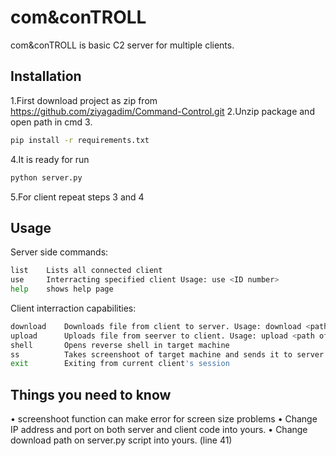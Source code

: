 # com&conTROLL
com&conTROLL is basic C2 server for multiple clients.

## Installation
1.First download project as zip from https://github.com/ziyagadim/Command-Control.git
2.Unzip package and open path in cmd
3.
```bash
pip install -r requirements.txt
```
4.It is ready for run
```bash
python server.py
```
5.For client repeat steps 3 and 4

## Usage
Server side commands:
```bash
list    Lists all connected client
use     Interracting specified client Usage: use <ID number>
help    shows help page
```
Client interraction capabilities:
```bash
download    Downloads file from client to server. Usage: download <path of file want to download> <path where you want to save>
upload      Uploads file from seerver to client. Usage: upload <path of file want to upload> <client side path where you want to save>
shell       Opens reverse shell in target machine
ss          Takes screenshoot of target machine and sends it to server
exit        Exiting from current client's session 
```

## Things you need to know
• screenshoot function can make error for screen size problems
• Change IP address and port on both server and client code into yours.
• Change download path on server.py script into yours. (line 41)